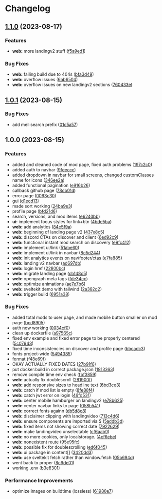 # Changelog

## [1.1.0](https://github.com/beat-forge/clients/compare/web-v1.0.1...web-v1.1.0) (2023-08-17)


### Features

* **web:** more landingv2 stuff ([f5a9ed1](https://github.com/beat-forge/clients/commit/f5a9ed1d6719eb96ef24a78af05902e5345ceabc))


### Bug Fixes

* **web:** failing build due to 404s ([bfa3d49](https://github.com/beat-forge/clients/commit/bfa3d4928937d08ed542b7d86cee52b5bf4ea82d))
* **web:** overflow issues ([6ab6504](https://github.com/beat-forge/clients/commit/6ab6504bc7141a36c9951f05cc64a7b915d01a29))
* **web:** overflow issues on new landingv2 sections ([760433e](https://github.com/beat-forge/clients/commit/760433e6c53979dde705d3324cbe572c6e93a0f2))

## [1.0.1](https://github.com/beat-forge/clients/compare/web-v1.0.0...web-v1.0.1) (2023-08-15)


### Bug Fixes

* add meilisearch prefix ([01c5a57](https://github.com/beat-forge/clients/commit/01c5a57006f65d589d6c8ff2e893aaec4dec6ce4))

## 1.0.0 (2023-08-15)


### Features

* added and cleaned code of mod page, fixed auth problems ([197c2c0](https://github.com/beat-forge/clients/commit/197c2c06d0cd887d92be7dfce567204ab54fa16c))
* added auth to navbar ([9feeccc](https://github.com/beat-forge/clients/commit/9feeccc3eec8a2a484a9d69500355efc9477230c))
* added dropdown in navbar for small screens, changed customClasses name for icons ([346ee2a](https://github.com/beat-forge/clients/commit/346ee2a0fb7a4075654bba7d580721d68e38527e))
* added functional pagination ([e916b26](https://github.com/beat-forge/clients/commit/e916b26598ca1ac2bdaa8594da0a9fd3e4c80f6a))
* callback github page ([78cb01d](https://github.com/beat-forge/clients/commit/78cb01d39b053c8c675a1ce6e0e02096f7caea59))
* error page ([0063c30](https://github.com/beat-forge/clients/commit/0063c304a6a905b4462242c2374ba9f85488bd5f))
* gui ([d1ecd13](https://github.com/beat-forge/clients/commit/d1ecd138684697ddf3031b433751732d3ca192b0))
* made sort working ([24ba9e3](https://github.com/beat-forge/clients/commit/24ba9e37ae66501702349634ee6d9f7a25fef143))
* profile page ([bfd21d6](https://github.com/beat-forge/clients/commit/bfd21d6413d969f5919de45e5afbd4e899fc2f2d))
* search, versions, and mod items ([e6240bb](https://github.com/beat-forge/clients/commit/e6240bb1b529ed6e3fa72f9b33d09be9116d71b6))
* **ui:** implement focus styles for link+btn ([4bde5ba](https://github.com/beat-forge/clients/commit/4bde5ba62040f585962129ed24c17db28e728204))
* **web:** add analytics ([84c5f9a](https://github.com/beat-forge/clients/commit/84c5f9a0095fe812cd7d951bb1367d6f4e4a7d14))
* **web:** beginning of landing page v2 ([437e8c5](https://github.com/beat-forge/clients/commit/437e8c561f4eb5465f2a50ac18b024bbb6e493f1))
* **web:** discord CTAs on discover and client ([6ed92c9](https://github.com/beat-forge/clients/commit/6ed92c9408ea94b50d209f5cacec99f590a9c2d0))
* **web:** functional instant mod search on discovery ([e9fc412](https://github.com/beat-forge/clients/commit/e9fc4121f41d82d7562c1483cf203d514c72b59e))
* **web:** implement ui/link ([51abe60](https://github.com/beat-forge/clients/commit/51abe6030b7b392a903ca85dad1155fbed3cebc1))
* **web:** implement ui/link in navbar ([8c5d244](https://github.com/beat-forge/clients/commit/8c5d2445265415fd2e60b8bdc122bce481479f10))
* **web:** init analytics events on nav/footer/ctas ([e7fa885](https://github.com/beat-forge/clients/commit/e7fa885a0be22e229bfa3a06a49125a73faa0cd8))
* **web:** landing v2 navbar ([ad697db](https://github.com/beat-forge/clients/commit/ad697dbd0b7dc233a07d4c9ad80dd943b43936fd))
* **web:** login href ([22800bc](https://github.com/beat-forge/clients/commit/22800bcad797c4cbdb52e8208ac34c45d044ed56))
* **web:** migrate landing page ([cb148c5](https://github.com/beat-forge/clients/commit/cb148c5dbeedd2f26c9ccb893546d2cf28aecb3e))
* **web:** opengraph meta tags ([fde34cc](https://github.com/beat-forge/clients/commit/fde34cc56bbc96f22c5a60a765e66cb21f64149c))
* **web:** optimize animations ([ae7e7b6](https://github.com/beat-forge/clients/commit/ae7e7b65ffa03b5b3b5a4971824d2936002125f3))
* **web:** sveltekit demo with tailwind ([2a362d2](https://github.com/beat-forge/clients/commit/2a362d2008a71c8ffd47f7a674918e4f18d68540))
* **web:** trigger build ([6951a38](https://github.com/beat-forge/clients/commit/6951a38f775d66cdbaf15105962c3ce7247d6bfe))


### Bug Fixes

* added total mods to user page, and made mobile button smaller on mod page ([bcd8905](https://github.com/beat-forge/clients/commit/bcd89050e46a248a0ba5662b1afca75111f0b279))
* auth now working ([0034cf0](https://github.com/beat-forge/clients/commit/0034cf0aa9d63853f8c3a0f3b0fa8ba5228bfb2d))
* clean up dockerfile ([a97565c](https://github.com/beat-forge/clients/commit/a97565ca7eae7d57c7d9f1ff8129277a07945e89))
* fixed env example and fixed error page to be properly centered ([5c07943](https://github.com/beat-forge/clients/commit/5c0794344b5373710b6df13c2959004f1209aaaf))
* fixed time inconsistencies on discover and profile page ([bbcadc3](https://github.com/beat-forge/clients/commit/bbcadc3420a2c1d97a79a0d41e9a327da118dcdb))
* fonts project-wide ([5494385](https://github.com/beat-forge/clients/commit/549438552f1cb1bbe929104a6e689983fc848133))
* format ([f48e69f](https://github.com/beat-forge/clients/commit/f48e69fc592155eb3e2f1301cd4e40ee4e40f2a8))
* OKAY ACTUALLY FIXED DATES ([27b91f6](https://github.com/beat-forge/clients/commit/27b91f6cdb707a7c45b58d5da0d18707bcd720a7))
* put docker:build in correct package.json ([1813363](https://github.com/beat-forge/clients/commit/1813363d077d4e83d701a9afb52437e7fa3ccb43))
* remove compile time env check ([fbf3859](https://github.com/beat-forge/clients/commit/fbf3859df2eea2c1fdfedc3d67fa9e3825f67c52))
* **web:** actually fix doublescroll ([281900f](https://github.com/beat-forge/clients/commit/281900f5f9ad527071c782e35a0bea01f5eed081))
* **web:** add responsive sizes to headline text ([6bd3ce3](https://github.com/beat-forge/clients/commit/6bd3ce3ad5a963d1802710176dc756ef7ba09f83))
* **web:** catch if mod list is empty ([8fe88f4](https://github.com/beat-forge/clients/commit/8fe88f4ae4d9b58123c7d161cb0c31c3e7d3e2d3))
* **web:** catch jwt error on login ([46fd531](https://github.com/beat-forge/clients/commit/46fd531222b786e035a41fa32792b13acb50e08f))
* **web:** center mobile hamburger on landingv2 ([e78b625](https://github.com/beat-forge/clients/commit/e78b625abc3b7177b9c9fed1ad405dc6b621fb71))
* **web:** center navbar links to page ([058b541](https://github.com/beat-forge/clients/commit/058b5410884efea9db8cd6fe8a364b3980895336))
* **web:** correct fonts againn ([db5d8c8](https://github.com/beat-forge/clients/commit/db5d8c81f82a6633aece185fef89ba78de85e892))
* **web:** disclaimer clipping with landingvideo ([713c4d6](https://github.com/beat-forge/clients/commit/713c4d661f4ea5760acaba495a04daba2b744ac4))
* **web:** ensure components are imported via $ ([5addb3d](https://github.com/beat-forge/clients/commit/5addb3dafbe0da8957188e6004ecabef6649a360))
* **web:** fixed items not showing correct date ([7922629](https://github.com/beat-forge/clients/commit/792262933041c3fdf25a43b7246b6bef86687466))
* **web:** make landingvideo unselectable ([cf6aab0](https://github.com/beat-forge/clients/commit/cf6aab0c051008fcdb49c472660844256efea031))
* **web:** no more cookies, only localstorage. ([4cf6ebe](https://github.com/beat-forge/clients/commit/4cf6ebe1880e614dd5be841795a5905bba38f6c2))
* **web:** nonexistent route ([95e95fc](https://github.com/beat-forge/clients/commit/95e95fc88f36ef26acbd358b8fc6ec3dd6c8f43b))
* **web:** possible fix for doublescrolling ([ed6f045](https://github.com/beat-forge/clients/commit/ed6f04542e8c07d4d8abd3680ed5f9010f3e2af9))
* **web:** ui package in content[] ([3420dd3](https://github.com/beat-forge/clients/commit/3420dd3a8c4b7c2b2382673c706bc658c812065e))
* **web:** use sveltekit fetch rather than window.fetch ([05b694d](https://github.com/beat-forge/clients/commit/05b694df0e33e92b46d4dd795afe95a4f3e72320))
* went back to proper ([8c9de01](https://github.com/beat-forge/clients/commit/8c9de0160d9b090e338c14b74d6e0b7fe0344464))
* working .env ([b3e8301](https://github.com/beat-forge/clients/commit/b3e830142ca98abddd209afcbffdd624f853d134))


### Performance Improvements

* optimize images on buildtime (lossless) ([61980e7](https://github.com/beat-forge/clients/commit/61980e71eff1a0a9417db9e2bf39252010348324))
